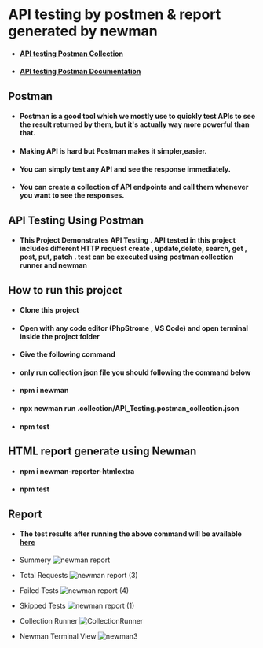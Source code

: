 # API testing  by postmen & report generated by newman

- ####  [API testing Postman Collection](https://www.getpostman.com/collections/ed208eaa84f915177432)

- ####  [API testing Postman Documentation](https://documenter.getpostman.com/view/21542725/UzBqpkbW)

## Postman
- ####  Postman is a good tool which we mostly use to quickly test APIs to see the result returned by them, but it's actually way more powerful than that.

- ####  Making API is hard but Postman makes it simpler,easier.

- ####  You can simply test any API and see the response immediately.

- ####  You can create a collection of API endpoints and call them whenever you want to see the responses.

## API Testing Using Postman

- #### This Project Demonstrates API Testing . API tested in this project includes different HTTP request create , update,delete, search, get , post, put, patch . test can be executed using postman collection runner and newman

## **How to run this project**

- #### Clone this project

- #### Open with any code editor (PhpStrome , VS Code) and open terminal inside the project folder

- #### Give the following command

- #### only run collection json file you should following the command below

- #### npm i newman

- #### npx newman run .collection/API_Testing.postman_collection.json

- #### npm test 

## HTML report generate using Newman

- #### npm i newman-reporter-htmlextra

- #### npm test

## Report

- #### The test results after running the above command will be available [here](https://alamin622.github.io/report.html)

- Summery
![newman report](https://user-images.githubusercontent.com/56792623/175763284-278ae5a2-daa6-4d19-ba5e-36c7f201ab62.png)

- Total Requests
![newman report (3)](https://user-images.githubusercontent.com/56792623/175763292-a92009b6-b176-4e99-b6fb-2de885f112d2.png)

- Failed Tests
![newman report (4)](https://user-images.githubusercontent.com/56792623/175763302-610e6e73-14b3-441c-9c81-8b3466c40240.png)

- Skipped Tests
![newman report (1)](https://user-images.githubusercontent.com/56792623/175763306-a1f209a2-b01b-4bbc-a8a4-31bc180cedaa.png)

- Collection Runner
![CollectionRunner](https://user-images.githubusercontent.com/56792623/175763906-bb1ec8e9-65f6-46bc-ba79-ef6641197aa4.png)

- Newman Terminal View
![newman3](https://user-images.githubusercontent.com/56792623/175763926-4d36aa30-0d98-4456-8b80-7d3e7b9ce68a.png)


